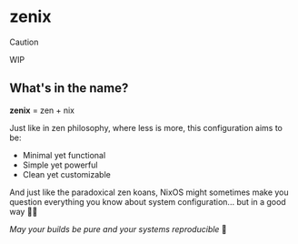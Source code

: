# zenix

> [!CAUTION]
> WIP

## What's in the name?

**zenix** = zen + nix

Just like in zen philosophy, where less is more, this configuration aims to be:

- Minimal yet functional
- Simple yet powerful
- Clean yet customizable

And just like the paradoxical zen koans, NixOS might sometimes make you question everything you know about system configuration... but in a good way 🧘‍♂️

_May your builds be pure and your systems reproducible_ 🌸
